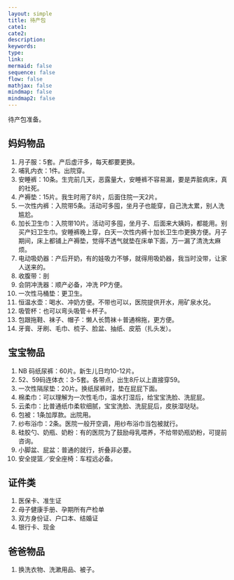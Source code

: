 ```yaml
---
layout: simple
title: 待产包
cate1:
cate2:
description:
keywords:
type:
link:
mermaid: false
sequence: false
flow: false
mathjax: false
mindmap: false
mindmap2: false
---
```


待产包准备。

## 妈妈物品

 1. 月子服：5套。产后虚汗多，每天都要更换。
 2. 哺乳内衣：1件。出院穿。
 3. 安睡裤：10条。生完前几天，恶露量大，安睡裤不容易漏，要是弄脏病床，真的社死。 
 4. 产褥垫：15片。我生时用了8片，后面住院一天2片。
 5. 一次性内裤：入院带5条。活动可多囤，坐月子也能穿，自己洗太累，别人洗尴尬。
 6. 加长卫生巾：入院带10片。活动可多囤，坐月子、后面来大姨妈，都能用。别买产妇卫生巾。安睡裤晚上穿，白天一次性内裤十加长卫生巾更换方便。月子期间，床上都铺上产褥垫，觉得不透气就垫在床单下面，万一漏了清洗太麻烦。
 7. 电动吸奶器：产后开奶，有的娃吸力不够，就得用吸奶器，我当时没带，让家人送来的。
 8. 收腹带：剖 
 9. 会阴冲洗器：顺产必备，冲洗 PP方便。
 10.  一次性马桶垫：更卫生。
 11. 恒温水壶：喝水、冲奶方便。不带也可以，医院提供开水，用矿泉水兑。
 12. 吸管杯：也可以弯头吸管＋杯子。
 13. 包跟拖鞋、袜子、帽子：懒人长筒袜＋普通棉拖，更方便。
 14. 牙膏、牙刷、毛巾、梳子、脸盆、抽纸、皮筋（扎头发）。

## 宝宝物品
1. NB 码纸尿裤：60片。新生儿日均10-12片。
2. 52、59码连体衣：3-5套。各带点，出生8斤以上直接穿59。
3. 一次性隔尿垫：20片。换纸尿裤时，垫在屁屁下面。
4. 棉柔巾：可以理解为一次性毛巾，温水打湿后，给宝宝洗脸、洗屁屁。
5. 云柔巾：比普通纸巾柔软细腻，宝宝洗脸、洗屁屁后，皮肤湿哒哒。
6. 包被：1条加厚款。出院用。
7. 纱布浴巾：2条。医院一般开空调，用纱布浴巾当包被就行。
8. 硅胶勺、奶瓶、奶粉：有的医院为了鼓励母乳喂养，不给带奶瓶奶粉，可提前咨询。
9. 小脚盆、屁盆：普通的就行，折叠非必要。
10. 安全提篮／安全座椅：车程远必备。

## 证件类
1. 医保卡、准生证
2. 母子健康手册、孕期所有产检单
3. 双方身份证、户口本、结婚证
4. 银行卡、现金

## 爸爸物品
1. 换洗衣物、洗漱用品、被子。


